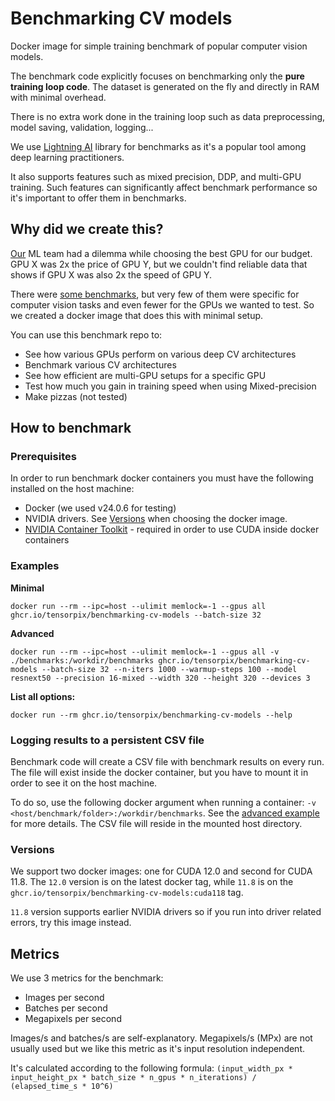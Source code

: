 # Benchmarking CV models

Docker image for simple training benchmark of popular computer vision models.

The benchmark code explicitly focuses on benchmarking only the **pure training loop code**. The dataset is
generated on the fly and directly in RAM with minimal overhead.

There is no extra work done in the training loop such as data preprocessing, model saving, validation, logging...

We use [Lightning AI](https://lightning.ai/) library for benchmarks as it's a popular tool among deep learning practitioners.

It also supports features such as mixed precision, DDP, and multi-GPU training.
Such features can significantly affect benchmark performance so it's important to offer them in benchmarks.

## Why did we create this?

[Our](https://tensorpix.ai) ML team had a dilemma while choosing the best GPU for our budget. GPU X was 2x the price of GPU Y, but we couldn't find reliable data that shows if GPU X was also 2x the speed of GPU Y.

There were [some benchmarks](https://lambdalabs.com/gpu-benchmarks), but very few of them were specific for computer vision tasks and even fewer for the GPUs we wanted to test. So we created a docker image that does this with minimal setup.

You can use this benchmark repo to:

- See how various GPUs perform on various deep CV architectures
- Benchmark various CV architectures
- See how efficient are multi-GPU setups for a specific GPU
- Test how much you gain in training speed when using Mixed-precision
- Make pizzas (not tested)

## How to benchmark

### Prerequisites

In order to run benchmark docker containers you must have the following installed on the host machine:

- Docker (we used v24.0.6 for testing)
- NVIDIA drivers. See [Versions](#versions) when choosing the docker image.
- [NVIDIA Container Toolkit](https://docs.nvidia.com/datacenter/cloud-native/container-toolkit/latest/install-guide.html) - required in order to use CUDA inside docker containers

### Examples

**Minimal**

`docker run --rm --ipc=host --ulimit memlock=-1 --gpus all ghcr.io/tensorpix/benchmarking-cv-models --batch-size 32`

**Advanced**

`docker run --rm --ipc=host --ulimit memlock=-1 --gpus all -v ./benchmarks:/workdir/benchmarks ghcr.io/tensorpix/benchmarking-cv-models --batch-size 32 --n-iters 1000 --warmup-steps 100 --model resnext50 --precision 16-mixed --width 320 --height 320 --devices 3`

**List all options:**

`docker run --rm ghcr.io/tensorpix/benchmarking-cv-models --help`

### Logging results to a persistent CSV file

Benchmark code will create a CSV file with benchmark results on every run. The file will exist inside the docker container, but you have to mount it in order to see it on the host machine.

To do so, use the following docker argument when running a container: `-v <host/benchmark/folder>:/workdir/benchmarks`. See the [advanced example](#examples) for more details. The CSV file will reside in the mounted host directory.

### Versions

We support two docker images: one for CUDA 12.0 and second for CUDA 11.8. The `12.0` version is on the latest docker tag, while `11.8` is on the `ghcr.io/tensorpix/benchmarking-cv-models:cuda118` tag.

`11.8` version supports earlier NVIDIA drivers so if you run into driver related errors, try this image instead.

## Metrics

We use 3 metrics for the benchmark:

- Images per second
- Batches per second
- Megapixels per second

Images/s and batches/s are self-explanatory. Megapixels/s (MPx) are not usually used but we like this metric as it's input resolution independent.

It's calculated according to the following formula: `(input_width_px * input_height_px * batch_size * n_gpus * n_iterations) / (elapsed_time_s * 10^6)`

